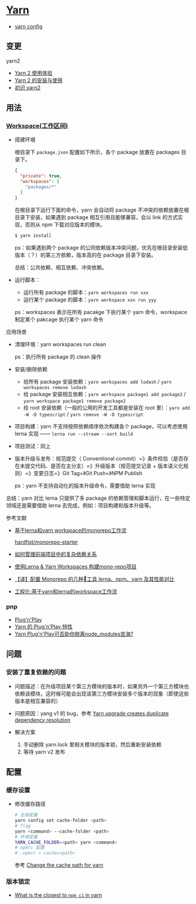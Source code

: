 # [Yarn](https://yarnpkg.com/)

- [yarn config](https://yarnpkg.com/en/docs/cli/config/)

## 变更

yarn2

- [Yarn 2 使用体验](https://ocavue.com/yarn-2-first-impression-zh/)
- [Yarn 2 的安装与使用](https://liuwenzhuang.github.io/2020/08/07/Yarn2-install-and-usage.html)
- [初识 yarn2](https://segmentfault.com/a/1190000023215360)

## 用法

### [Workspace(工作区间)](https://classic.yarnpkg.com/en/docs/workspaces/)

- 搭建环境

    根目录下 `package.json` 配置如下所示，各个 package 放置在 packages 目录下。

    ```json
    {
      "private": true,
      "workspaces": [
        "packages/*"
      ]
    }
    ```

    在根目录下运行下面的命令，yarn 会自动将 package 不冲突的依赖放置在根目录下安装，如果遇到 package 相互引用且能够兼容，会以 link 的方式实现，否则从 npm 下载对应版本的模块。

    ```sh
    $ yarn install
    ```

    ps：如果遇到两个 package 的公同依赖版本冲突问题，优先在根目录安装低版本（？）的第三方依赖，版本高的在 package 目录下安装。

    总结：公共依赖、相互依赖、冲突依赖。

- 运行脚本：

    - 运行所有 package 的脚本：`yarn workspaces run xxx`
    - 运行某个 package 的脚本：`yarn workspace xxx run yyy`

    ps：workspaces 表示在所有 pacakge 下执行某个 yarn 命令，workspace 制定某个 pakcage 执行某个 yarn 命令

应用场景

- 清理环境：yarn workspaces run clean

    ps：执行所有 package 的 clean 操作

- 安装/删除依赖

    - 给所有 package 安装依赖：`yarn workspaces add lodash` / `yarn workspaces remove lodash`
    - 给 package 安装相互依赖：`yarn workspace package1 add package2` / `yarn workspace package1 remove package2`
    - 给 root 安装依赖（一般的公用的开发工具都是安装在 root 里）：`yarn add -W -D typescript` / `yarn remove -W -D typescript`

- 项目构建：yarn 不支持按照依赖顺序依次构建各个 package，可以考虑使用 lerna 实现 —— `lerna run --stream --sort build`
- 项目测试：同上
- 版本升级与发布：规范提交（ Conventional commit）=》条件校验（是否存在未提交代码、是否在主分支）=》升级版本（规范提交记录 + 版本语义化规则）=》变更日志=》Git Tag=》Git Push=》NPM Publish

    ps：yarn 不支持自动化的版本升级命令，需要借助 lerna 实现

总结：yarn 对比 lerna 只提供了多 package 的依赖管理和脚本运行，在一些特定领域还是需要借助 lerna 去完成，例如：项目构建和版本升级等。

参考文献

- [基于lerna和yarn workspace的monorepo工作流](https://zhuanlan.zhihu.com/p/71385053)

    [hardfist/monorepo-starter](https://github.com/hardfist/monorepo-starter)

- [如何管理前端项目中的复杂依赖关系](https://zhuanlan.zhihu.com/p/53112563)
- [使用Lerna & Yarn Workspaces 构建mono-repo项目](https://zhuanlan.zhihu.com/p/108118011)
- [【译】配置 Monorepo 的几种工具 lerna、npm、yarn 及其性能对比](https://zhuanlan.zhihu.com/p/350317373)
- [工程化:基于yarn和lerna的workspace工作流](https://blog.staleclosure.com/monorepo-yarn-workspace/)

### pnp

- [Plug'n'Play](https://yarnpkg.com/features/pnp)
- [Yarn 的 Plug'n'Play 特性](https://loveky.github.io/2019/02/11/yarn-pnp/)
- [Yarn Plug'n'Play可否助你脱离node_modules苦海?](https://juejin.cn/post/6844903814038831118)

## 问题

### 安装了重复依赖的问题

- 问题描述：在升级项目某个第三方模块的版本时，如果另外一个第三方模块也依赖该模块，这时候可能会出现该第三方模块安装多个版本的现象（即使这些版本是相互兼容的）
- 问题原因：yang v1 的 bug，参考 [Yarn upgrade creates duplicate dependency resolution](https://github.com/yarnpkg/yarn/issues/3967)
- 解决方案

    1. 手动删除 yarn.lock 里相关模块的版本锁，然后重新安装依赖
    2. 等待 yarn v2 发布

## 配置

### 缓存设置


- 修改缓存路径

    ```bash
    # 全局配置
    yarn config set cache-folder <path>
    # flag
    yarn <command> --cache-folder <path>
    # 环境变量
    YARN_CACHE_FOLDER=<path> yarn <command>
    # npmrc 配置
    # .npmrc > cache=<path>
    ```

    参考 [Change the cache path for yarn](https://classic.yarnpkg.com/en/docs/cli/cache#toc-change-the-cache-path-for-yarn)

### 版本锁定

- [What is the closest to `npm ci` in yarn](https://stackoverflow.com/questions/58482655/what-is-the-closest-to-npm-ci-in-yarn)
